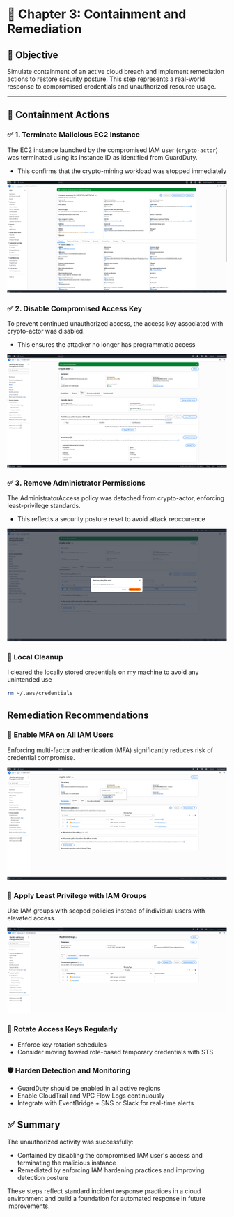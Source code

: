# 🔐 Chapter 3: Containment and Remediation

## 🎯 Objective
Simulate containment of an active cloud breach and implement remediation actions to restore security posture. This step represents a real-world response to compromised credentials and unauthorized resource usage.

---

## 🚨 Containment Actions

### ✅ 1. Terminate Malicious EC2 Instance
The EC2 instance launched by the compromised IAM user (`crypto-actor`) was terminated using its instance ID as identified from GuardDuty.
- This confirms that the crypto-mining workload was stopped immediately

![](https://github.com/ChadVanHalen/Tech-Portfolio/blob/main/projects/Cloud%20Incident%20Response%20Lab/artifacts/3%201%20Stopped%20the%20offending%20instance%20based%20on%20the%20ID%20from%20GuardDuty.png)

### ✅ 2. Disable Compromised Access Key
To prevent continued unauthorized access, the access key associated with crypto-actor was disabled.
- This ensures the attacker no longer has programmatic access

![](https://github.com/ChadVanHalen/Tech-Portfolio/blob/main/projects/Cloud%20Incident%20Response%20Lab/artifacts/3%202%20Disable%20crypto-actor%20Access%20Key%20to%20block%20further%20use%20of%20compromised%20credentials.png)

### ✅ 3. Remove Administrator Permissions
The AdministratorAccess policy was detached from crypto-actor, enforcing least-privilege standards.
- This reflects a security posture reset to avoid attack reoccurence

![](https://github.com/ChadVanHalen/Tech-Portfolio/blob/main/projects/Cloud%20Incident%20Response%20Lab/artifacts/3%203%20Remove%20the%20unnecessary%20admin%20permissions%20from%20the%20user.png)

### 🧼 Local Cleanup
I cleared the locally stored credentials on my machine to avoid any unintended use

```bash
rm ~/.aws/credentials
```

## Remediation Recommendations

### 🔐 Enable MFA on All IAM Users
Enforcing multi-factor authentication (MFA) significantly reduces risk of credential compromise.

![](https://github.com/ChadVanHalen/Tech-Portfolio/blob/main/projects/Cloud%20Incident%20Response%20Lab/artifacts/3%204%20Showing%20a%20few%20avenues%20for%20remediation%20including%20MFA%20and%20the%20use%20of%20groups%20within%20AWS.png)

### 🧾 Apply Least Privilege with IAM Groups
Use IAM groups with scoped policies instead of individual users with elevated access.

![](https://github.com/ChadVanHalen/Tech-Portfolio/blob/main/projects/Cloud%20Incident%20Response%20Lab/artifacts/3%205%20Created%20a%20least%20privilge%20user%20group.png)

### 🔄 Rotate Access Keys Regularly
- Enforce key rotation schedules
- Consider moving toward role-based temporary credentials with STS

### 🛡️ Harden Detection and Monitoring
- GuardDuty should be enabled in all active regions
- Enable CloudTrail and VPC Flow Logs continuously
- Integrate with EventBridge + SNS or Slack for real-time alerts

## ✅ Summary
The unauthorized activity was successfully:

- Contained by disabling the compromised IAM user's access and terminating the malicious instance
- Remediated by enforcing IAM hardening practices and improving detection posture

These steps reflect standard incident response practices in a cloud environment and build a foundation for automated response in future improvements.
